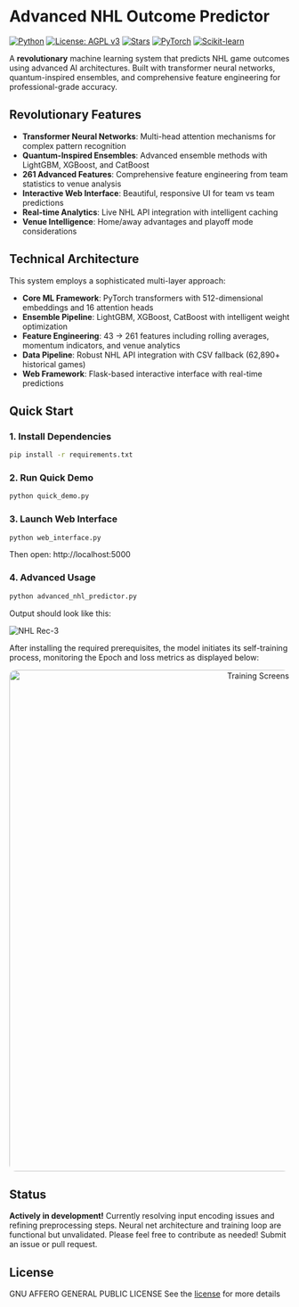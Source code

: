 # Advanced NHL Outcome Predictor
[![Python](https://img.shields.io/badge/Python-3.10%2B-3776AB?logo=python&logoColor=white)](https://www.python.org/)  [![License: AGPL v3](https://img.shields.io/badge/License-AGPL%20v3-blue.svg)](https://www.gnu.org/licenses/agpl-3.0)  [![Stars](https://img.shields.io/github/stars/anipaleja/NHL-Outcome-Predictor-ML?style=social)](https://github.com/anipaleja/NHL-Outcome-Predictor-ML/stargazers)  [![PyTorch](https://img.shields.io/badge/PyTorch-2.0%2B-EE4C2C?logo=pytorch&logoColor=white)](https://pytorch.org/)  [![Scikit-learn](https://img.shields.io/badge/scikit--learn-1.4%2B-F7931E?logo=scikit-learn&logoColor=white)](https://scikit-learn.org/)

A **revolutionary** machine learning system that predicts NHL game outcomes using advanced AI architectures. Built with transformer neural networks, quantum-inspired ensembles, and comprehensive feature engineering for professional-grade accuracy.

## Revolutionary Features

- **Transformer Neural Networks**: Multi-head attention mechanisms for complex pattern recognition
- **Quantum-Inspired Ensembles**: Advanced ensemble methods with LightGBM, XGBoost, and CatBoost
- **261 Advanced Features**: Comprehensive feature engineering from team statistics to venue analysis
- **Interactive Web Interface**: Beautiful, responsive UI for team vs team predictions
- **Real-time Analytics**: Live NHL API integration with intelligent caching
- **Venue Intelligence**: Home/away advantages and playoff mode considerations

## Technical Architecture

This system employs a sophisticated multi-layer approach:

- **Core ML Framework**: PyTorch transformers with 512-dimensional embeddings and 16 attention heads
- **Ensemble Pipeline**: LightGBM, XGBoost, CatBoost with intelligent weight optimization
- **Feature Engineering**: 43 → 261 features including rolling averages, momentum indicators, and venue analytics
- **Data Pipeline**: Robust NHL API integration with CSV fallback (62,890+ historical games)
- **Web Framework**: Flask-based interactive interface with real-time predictions

## Quick Start

### 1. Install Dependencies
```bash
pip install -r requirements.txt
```

### 2. Run Quick Demo
```bash
python quick_demo.py
```

### 3. Launch Web Interface
```bash
python web_interface.py
```
Then open: http://localhost:5000

### 4. Advanced Usage
```bash
python advanced_nhl_predictor.py
```
Output should look like this: 

![NHL Rec-3](https://github.com/user-attachments/assets/0d334184-a3c3-493d-86f7-c5c5fa71544c)

After installing the required prerequisites, the model initiates its self-training process, monitoring the Epoch and loss metrics as displayed below:  

<p align="center"> <img width="900" alt="Training Screenshot" src="https://github.com/user-attachments/assets/ac58c14e-64bf-4513-86e3-43b4eba66fb2" style="border-radius: 12px;" /> </p>

## Status

**Actively in development!** Currently resolving input encoding issues and refining preprocessing steps. Neural net architecture and training loop are functional but unvalidated.
Please feel free to contribute as needed! Submit an issue or pull request.

## License

GNU AFFERO GENERAL PUBLIC LICENSE
See the [license](licence.md) for more details
